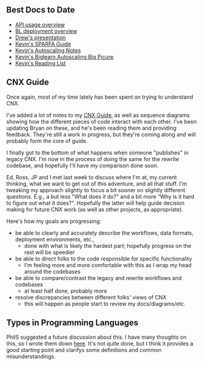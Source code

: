 ## Best Docs to Date
- [API usage overview](https://github.com/openstax/napkin-notes/blob/master/kevin/160921_biglearnApis/api_usage.md)
- [BL deployment overview](https://github.com/openstax/napkin-notes/blob/master/kevin/BiglearnArchitectureDeployment.pdf)
- [Drew's presentation](https://docs.google.com/presentation/d/1qoPqBLD4XqOsIfcM6aJH7IaDQRsxxuA6QBLy4GIZy7w/edit#slide=id.p)
- [Kevin's SPARFA Guide](https://github.com/openstax/sparfa-sandbox/blob/master/klb_sparfa_guide/sparfa_guide.pdf)
- [Kevin's Autoscaling Notes](https://docs.google.com/document/d/1bmn2xYBURE90fiZrdNG5CN28vEBCPJbKukDTbUqntZ4/edit)
- [Kevin's Biglearn Autoscaling Big Picure](https://docs.google.com/document/d/1JGcHIzmHDaDFlQvznzYgsWHuXBRis9qvtwF6pwaYVfQ/edit)
- [Kevin's Reading List](https://github.com/openstax/napkin-notes/blob/master/kevin/summaries/reading_list.md)

## CNX Guide

Once again, most of my time lately has been spent on trying to understand CNX.

I've added a lot of notes to my
[CNX Guide](https://docs.google.com/document/d/1TJCae0LXebQ6AVnjvNN_gzmmFRFK1a2L10uDO1eiuH0/edit#heading=h.jm1bty5a6ywr),
as well as sequence diagrams
showing how the different pieces of code
interact with each other.
I've been updating Bryan on these,
and he's been reading them
and providing feedback.
They're still a work in progress,
but they're coming along
and will probably form
the core of guide.

I finally got to the bottom
of what happens when someone "publishes"
in legacy CNX.
I'm now in the process of doing the same
for the rewrite codebase,
and hopefully I'll have my comparison done soon.

Ed, Ross, JP and I
met last week
to discuss where I'm at,
my current thinking, 
what we want to get out of this adventure,
and all that stuff.
I'm tweaking my approach slightly
to focus a bit sooner
on slightly different questions.
E.g., a but less "What does it do?" and a bit more "Why is it hard to figure out what it does?".
Hopefully the latter
will help guide decision making
for future CNX work
(as well as other projects, as appropriate).

Here's how my goals are progressing:
* be able to clearly and accurately describe 
the workflows, data formats, deployment environments, etc.,
  * done with what is likely the hardest part; hopefully progress on the rest will be speedier
* be able to direct folks to the code responsible for specific functionality
  * I'm feeling more and more comfortable with this as I wrap my head around the codebases
* be able to compare/contrast the legacy and rewrite workflows and codebases
  * at least half done, probably more
* resolve discrepancies between different folks' views of CNX
  * this will happen as people start to review my docs/diagrams/etc.

## Types in Programming Languages

PhilS suggested a future discussion about this.
I have many thoughts on this,
so I wrote them down
[here](https://docs.google.com/document/d/19uAwUUeWcUhwJ2g7iSe4cAUtBJMRP774b6RaSS5jQek/edit#heading=h.dbmxgio57kxr).
It's not quite done,
but I think it provides
a good starting point
and clarifys some definitions
and common misunderstandings.
